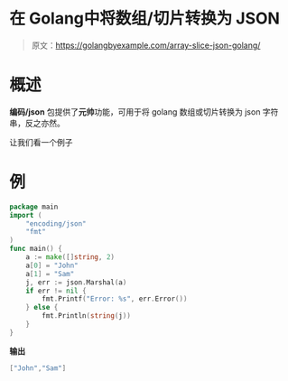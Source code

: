 # 在 Golang中将数组/切片转换为 JSON

> 原文：<https://golangbyexample.com/array-slice-json-golang/>

# **概述**

**编码/json** 包提供了**元帅**功能，可用于将 golang 数组或切片转换为 json 字符串，反之亦然。

让我们看一个例子

# **例**

```go
package main
import (
    "encoding/json"
    "fmt"
)
func main() {
    a := make([]string, 2)
    a[0] = "John"
    a[1] = "Sam"
    j, err := json.Marshal(a)
    if err != nil {
        fmt.Printf("Error: %s", err.Error())
    } else {
        fmt.Println(string(j))
    }
}
```

**输出**

```go
["John","Sam"]
```